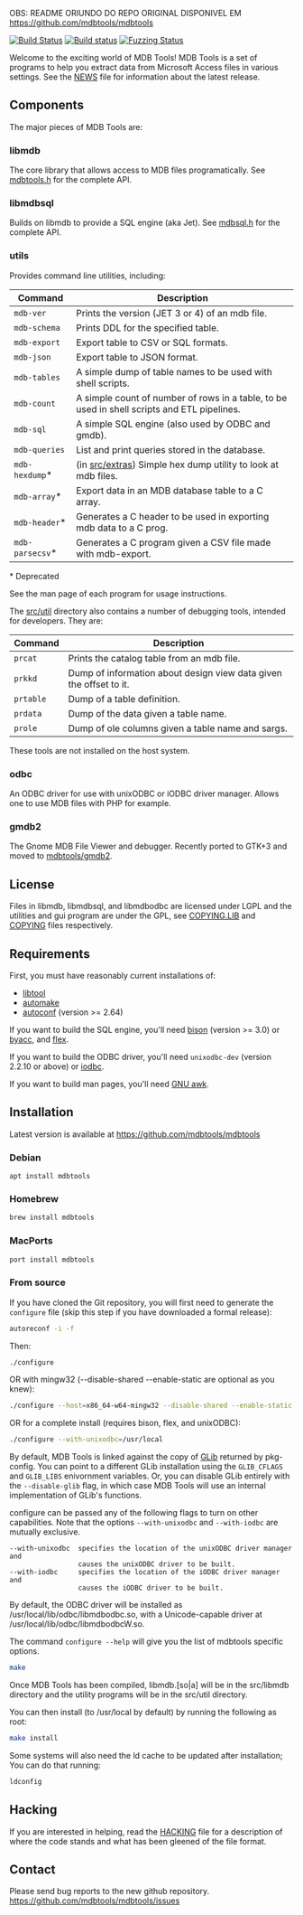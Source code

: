 OBS: README ORIUNDO DO REPO ORIGINAL DISPONIVEL EM https://github.com/mdbtools/mdbtools


[![Build Status](https://github.com/mdbtools/mdbtools/workflows/build/badge.svg)](https://github.com/mdbtools/mdbtools/actions)
[![Build status](https://ci.appveyor.com/api/projects/status/22wwy5d0rrmk6e3c/branch/dev?svg=true)](https://ci.appveyor.com/project/evanmiller/mdbtools/branch/dev)
[![Fuzzing Status](https://oss-fuzz-build-logs.storage.googleapis.com/badges/mdbtools.svg)](https://bugs.chromium.org/p/oss-fuzz/issues/list?sort=-opened&can=1&q=proj:mdbtools)

Welcome to the exciting world of MDB Tools! MDB Tools is a set of programs to
help you extract data from Microsoft Access files in various settings. See the
[NEWS](./NEWS) file for information about the latest release.

## Components

The major pieces of MDB Tools are:

### libmdb

The core library that allows access to MDB files programatically. See [mdbtools.h](./include/mdbtools.h.in) for the complete API.

### libmdbsql

Builds on libmdb to provide a SQL engine (aka Jet). See [mdbsql.h](./include/mdbsql.h) for the complete API.

### utils

Provides command line utilities, including:

| Command | Description |
| ------- | ----------- |
| `mdb-ver` | Prints the version (JET 3 or 4) of an mdb file. |
| `mdb-schema` | Prints DDL for the specified table. |
| `mdb-export` | Export table to CSV or SQL formats. |
| `mdb-json` | Export table to JSON format. |
| `mdb-tables` | A simple dump of table names to be used with shell scripts. |
| `mdb-count` | A simple count of number of rows in a table, to be used in shell scripts and ETL pipelines. |
| `mdb-sql` | A simple SQL engine (also used by ODBC and gmdb). |
| `mdb-queries` | List and print queries stored in the database. |
| `mdb-hexdump`\* | (in [src/extras](./src/extras)) Simple hex dump utility to look at mdb files. |
| `mdb-array`\* | Export data in an MDB database table to a C array. |
| `mdb-header`\* | Generates a C header to be used in exporting mdb data to a C prog. |
| `mdb-parsecsv`\* | Generates a C program given a CSV file made with mdb-export. |

\* Deprecated

See the man page of each program for usage instructions.

The [src/util](./src/util) directory also contains a number of debugging tools, intended for developers. They are:

| Command | Description |
| ------- | ----------- |
| `prcat` | Prints the catalog table from an mdb file. |
| `prkkd` | Dump of information about design view data given the offset to it. |
| `prtable` | Dump of a table definition. |
| `prdata` | Dump of the data given a table name. |
| `prole` | Dump of ole columns given a table name and sargs. |

These tools are not installed on the host system.

### odbc

An ODBC driver for use with unixODBC or iODBC driver manager. Allows one to use MDB files with PHP for example.

### gmdb2

The Gnome MDB File Viewer and debugger. Recently ported to GTK+3 and moved to [mdbtools/gmdb2](https://github.com/mdbtools/gmdb2).

## License

Files in libmdb, libmdbsql, and libmdbodbc are licensed under LGPL and the
utilities and gui program are under the GPL, see [COPYING.LIB](./COPYING.LIB)
and [COPYING](./COPYING) files respectively.


## Requirements

First, you must have reasonably current installations of:

* [libtool](https://www.gnu.org/software/libtool/)
* [automake](https://www.gnu.org/software/automake/)
* [autoconf](https://www.gnu.org/software/autoconf/) (version >= 2.64)

If you want to build the SQL engine, you'll need
[bison](https://www.gnu.org/software/bison/) (version >= 3.0) or
[byacc](https://invisible-island.net/byacc/byacc.html), and
[flex](https://github.com/westes/flex).

If you want to build the ODBC driver, you'll need `unixodbc-dev` (version
2.2.10 or above) or [iodbc](http://www.iodbc.org/dataspace/doc/iodbc/wiki/iodbcWiki/WelcomeVisitors).

If you want to build man pages, you'll need
[GNU awk](https://www.gnu.org/software/gawk/).


## Installation

Latest version is available at https://github.com/mdbtools/mdbtools

### Debian

```
apt install mdbtools
```

### Homebrew

```bash
brew install mdbtools
```

### MacPorts

```bash
port install mdbtools
```

### From source

If you have cloned the Git repository, you will first need to generate the
`configure` file (skip this step if you have downloaded a formal release):

```bash
autoreconf -i -f
```

Then:

```bash
./configure
```

OR with mingw32 (--disable-shared --enable-static are optional as you knew):

```bash
./configure --host=x86_64-w64-mingw32 --disable-shared --enable-static
```


OR for a complete install (requires bison, flex, and unixODBC):

```bash
./configure --with-unixodbc=/usr/local
```

By default, MDB Tools is linked against the copy of
[GLib](https://developer.gnome.org/glib/) returned by pkg-config. You can
point to a different GLib installation using the `GLIB_CFLAGS` and `GLIB_LIBS`
enivornment variables. Or, you can disable GLib entirely with the
`--disable-glib` flag, in which case MDB Tools will use an internal
implementation of GLib's functions.

configure can be passed any of the following flags to turn on other 
capabilities.  Note that the options `--with-unixodbc` and `--with-iodbc` are
mutually exclusive.

```
--with-unixodbc  specifies the location of the unixODBC driver manager and 
                 causes the unixODBC driver to be built.
--with-iodbc     specifies the location of the iODBC driver manager and 
                 causes the iODBC driver to be built.
```

By default, the ODBC driver will be installed as /usr/local/lib/odbc/libmdbodbc.so,
with a Unicode-capable driver at /usr/local/lib/odbc/libmdbodbcW.so.

The command `configure --help` will give you the list of mdbtools specific options.

```bash
make
```

Once MDB Tools has been compiled, libmdb.[so|a] will be in the src/libmdb 
directory and the utility programs will be in the src/util directory.

You can then install (to /usr/local by default) by running the following as root:

```bash
make install
```

Some systems will also need the ld cache to be updated after installation;
You can do that running:

```bash 
ldconfig
```

## Hacking

If you are interested in helping, read the [HACKING](./HACKING) file for a description of 
where the code stands and what has been gleened of the file format.

## Contact

Please send bug reports to the new github repository.
https://github.com/mdbtools/mdbtools/issues
